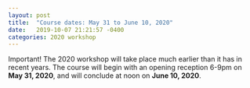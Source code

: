 ```yaml
---
layout: post
title:  "Course dates: May 31 to June 10, 2020"
date:   2019-10-07 21:21:57 -0400
categories: 2020 workshop
---
```

Important! The 2020 workshop will take place much earlier than it has in recent years.
The course will begin with an opening reception 6-9pm on **May 31, 2020**, and will conclude at noon on **June 10, 2020**.


